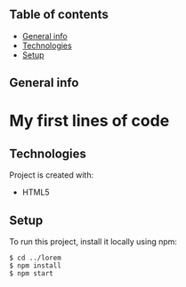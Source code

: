 ## Table of contents
* [General info](#general-info)
* [Technologies](#technologies)
* [Setup](#setup)

## General info
<h1>My first lines of code</h1>
	
## Technologies
Project is created with:
* HTML5

	
## Setup
To run this project, install it locally using npm:

```
$ cd ../lorem
$ npm install
$ npm start
```
